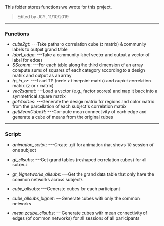 This folder stores functions we wrote for this project.

>Edited by JCY, 11/10/2019

---

### Functions

* *cube2gt*:
---Take paths to correlation cube (z matrix) & community labels to output grand table 
* *label_edge*:
---Take a community label vector and output a vector of label for edges
* *SScomm*:
---For each table along the third dimension of an array, compute sums of squares of each category according to a design matrix and output as an array
* *tp_to_rz*:
---Load TP (node x timepoint matrix) and ouptut correlation matrix (z or r matrix)
* *vec2sqmat*:
---Load a vector (e.g., factor scores) and map it back into a symmetrical square matrix
* *getVoxDes*:
---Generate the design matrix for regions and color matrix from the parcellation of each subject's correlation matrix
* *getMeanCube.R*:
---Compute mean connectivity of each edge and generate a cube of means from the original cubes

---

### Script:

* *animation_script*:
---Create .gif for animation that shows 10 session of one subject

* *gt_allsubs*:
---Get grand tables (reshaped correlation cubes) for all subject

* *gt_bignetworks_allsubs*:
---Get the grand data table that only have the common networks across subjects

* *cube_allsubs*:
---Generate cubes for each participant

* *cube_allsubs_bignet*:
---Generate cubes with only the common networks

* *mean.zcube_allsubs*:
---Generate cubes with mean connectivity of edges (of common networks) for all sessions of all participants